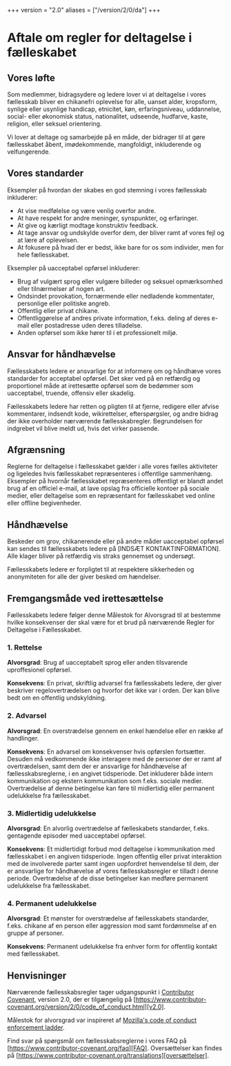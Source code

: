 +++
version = "2.0"
aliases = ["/version/2/0/da"]
+++

# Aftale om regler for deltagelse i fælleskabet

## Vores løfte

Som medlemmer, bidragsydere og ledere lover vi at deltagelse i vores fællesskab bliver en chikanefri oplevelse for alle, uanset alder, kropsform, synlige eller usynlige handicap, etnicitet, køn, erfaringsniveau, uddannelse, social- eller økonomisk status, nationalitet, udseende, hudfarve, kaste, religion, eller seksuel orientering.

Vi lover at deltage og samarbejde på en måde, der bidrager til at gøre fællesskabet åbent, imødekommende, mangfoldigt, inkluderende og velfungerende.

## Vores standarder

Eksempler på hvordan der skabes en god stemning i vores fællesskab inkluderer:

* At vise medfølelse og være venlig overfor andre.
* At have respekt for andre meninger, synspunkter, og erfaringer.
* At give og kærligt modtage konstruktiv feedback.
* At tage ansvar og undskylde overfor dem, der bliver ramt af vores fejl og at lære af oplevelsen.
* At fokusere på hvad der er bedst, ikke bare for os som individer, men for hele fællesskabet.

Eksempler på uacceptabel opførsel inkluderer:

* Brug af vulgært sprog eller vulgære billeder og seksuel opmærksomhed eller tilnærmelser af nogen art.
* Ondsindet provokation, fornærmende eller nedladende kommentater, personlige eller politiske angreb.
* Offentlig eller privat chikane.
* Offentliggørelse af andres private information, f.eks. deling af deres e-mail eller postadresse uden deres tilladelse.
* Anden opførsel som ikke hører til i et professionelt miljø.

## Ansvar for håndhævelse

Fællesskabets ledere er ansvarlige for at informere om og håndhæve vores standarder for acceptabel opførsel. Det sker ved på en retfærdig og proportionel måde at irettesætte opførsel som de bedømmer som uacceptabel, truende, offensiv eller skadelig.

Fællesskabets ledere har retten og pligten til at fjerne, redigere eller afvise kommentarer, indsendt kode, wikirettelser, efterspørgsler, og andre bidrag der ikke overholder nærværende fællesskabregler. Begrundelsen for indgrebet vil blive meldt ud, hvis det virker passende.

## Afgrænsning

Reglerne for deltagelse i fællesskabet gælder i alle vores fælles aktiviteter og ligeledes hvis fællesskabet repræsenteres i offentlige sammenhæng. Eksempler på hvornår fællesskabet repræsenteres offentligt er blandt andet brug af en officiel e-mail, at lave opslag fra officielle kontoer på sociale medier, eller deltagelse som en repræsentant for fællesskabet ved online eller offline begivenheder.

## Håndhævelse

Beskeder om grov, chikanerende eller på andre måder uacceptabel opførsel kan sendes til fællesskabets ledere på [INDSÆT KONTAKTINFORMATION]. Alle klager bliver på retfærdig vis straks gennemset og undersøgt.

Fællesskabets ledere er forpligtet til at respektere sikkerheden og anonymiteten for alle der giver besked om hændelser.

## Fremgangsmåde ved irettesættelse

Fællesskabets ledere følger denne Målestok for Alvorsgrad til at bestemme hvilke konsekvenser der skal være for et brud på nærværende Regler for Deltagelse i Fællesskabet.

### 1. Rettelse

**Alvorsgrad**: Brug af uacceptabelt sprog eller anden tilsvarende uproffesionel opførsel.

**Konsekvens**: En privat, skriftlig advarsel fra fællesskabets ledere, der giver beskriver regelovertrædelsen og hvorfor det ikke var i orden. Der kan blive bedt om en offentlig undskyldning.

### 2. Advarsel

**Alvorsgrad**: En overstrædelse gennem en enkel hændelse eller en række af handlinger.

**Konsekvens**: En advarsel om konsekvenser hvis opførslen fortsætter. Desuden må vedkommende ikke interagere med de personer der er ramt af overtrædelsen, samt dem der er ansvarlige for håndhævelse af fællesskabsreglerne, i en angivet tidsperiode. Det inkluderer både intern kommunikation og ekstern kommunikation som f.eks. sociale medier. Overtrædelse af denne betingelse kan føre til midlertidig eller permanent udelukkelse fra fællesskabet.

### 3. Midlertidig udelukkelse

**Alvorsgrad**: En alvorlig overtrædelse af fælleskabets standarder, f.eks. gentagende episoder med uacceptabel opførsel.

**Konsekvens**:
Et midlertidigt forbud mod deltagelse i kommunikation med fællesskabet i en angiven tidsperiode. Ingen offentlig eller privat interaktion med de involverede parter samt ingen uopfordret henvendelse til dem, der er ansvarlige for håndhævelse af vores fællesskabsregler er tilladt i denne periode. Overtrædelse af de disse betingelser kan medføre permanent udelukkelse fra fællesskabet.

### 4. Permanent udelukkelse

**Alvorsgrad**: Et mønster for overstrædelse af fællesskabets standarder, f.eks. chikane af en person eller aggression mod samt fordømmelse af en gruppe af personer.

**Konsekvens**: Permanent udelukkelse fra enhver form for offentlig kontakt med fællesskabet.

## Henvisninger

Nærværende fællesskabsregler tager udgangspunkt i [Contributor Covenant][hjemmeside], version 2.0, der er tilgængelig på [https://www.contributor-covenant.org/version/2/0/code_of_conduct.html][v2.0].

Målestok for alvorsgrad var inspireret af [Mozilla's code of conduct enforcement ladder][Mozilla CoC].

Find svar på spørgsmål om fællesskabsreglerne i vores FAQ på [https://www.contributor-covenant.org/faq][FAQ]. Oversættelser kan findes på [https://www.contributor-covenant.org/translations][oversættelser].

[hjemmeside]: https://www.contributor-covenant.org
[v2.0]: https://www.contributor-covenant.org/version/2/0/code_of_conduct.html
[Mozilla CoC]: https://github.com/mozilla/diversity
[FAQ]: https://www.contributor-covenant.org/faq
[oversættelser]: https://www.contributor-covenant.org/translations
